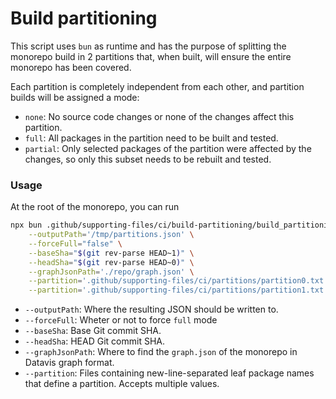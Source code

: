 # Build partitioning

This script uses `bun` as runtime and has the purpose of splitting the monorepo build in 2 partitions that, when built, will ensure the entire monorepo has been covered.

Each partition is completely independent from each other, and partition builds will be assigned a mode:

- `none`: No source code changes or none of the changes affect this partition.
- `full`: All packages in the partition need to be built and tested.
- `partial`: Only selected packages of the partition were affected by the changes, so only this subset needs to be rebuilt and tested.

### Usage

At the root of the monorepo, you can run

```bash
npx bun .github/supporting-files/ci/build-partitioning/build_partitioning.ts \
    --outputPath='/tmp/partitions.json' \
    --forceFull="false" \
    --baseSha="$(git rev-parse HEAD~1)" \
    --headSha="$(git rev-parse HEAD~0)" \
    --graphJsonPath='./repo/graph.json' \
    --partition='.github/supporting-files/ci/partitions/partition0.txt' \
    --partition='.github/supporting-files/ci/partitions/partition1.txt'
```

- `--outputPath`: Where the resulting JSON should be written to.
- `--forceFull`: Wheter or not to force `full` mode
- `--baseSha`: Base Git commit SHA.
- `--headSha`: HEAD Git commit SHA.
- `--graphJsonPath`: Where to find the `graph.json` of the monorepo in Datavis graph format.
- `--partition`: Files containing new-line-separated leaf package names that define a partition. Accepts multiple values.
